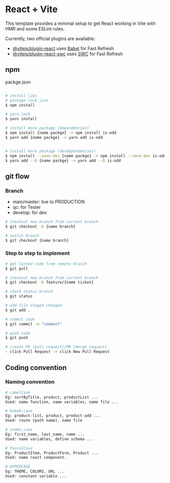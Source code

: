 # React + Vite

This template provides a minimal setup to get React working in Vite with HMR and some ESLint rules.

Currently, two official plugins are available:

- [@vitejs/plugin-react](https://github.com/vitejs/vite-plugin-react/blob/main/packages/plugin-react/README.md) uses [Babel](https://babeljs.io/) for Fast Refresh
- [@vitejs/plugin-react-swc](https://github.com/vitejs/vite-plugin-react-swc) uses [SWC](https://swc.rs/) for Fast Refresh


## npm

packge.json
```bash

# install libs
# package-lock.json
$ npm install 

# yarn.lock
$ yarn install

# install more package (dependencies)
$ npm install {name packge} -> npm install is-odd
$ yarn add {name packge} -> yarn add is-odd


# install more package (devdependencies)
$ npm install --save-dev {name packge} -> npm install --save-dev is-odd
$ yarn add --D {name packge} -> yarn add --D is-odd
```

## git flow

### Branch
- main/master: live to PRODUCTION
- qc: for Tester
- develop: for dev

```bash
# checkout new branch from current branch
$ git checkout -b {name branch}

# switch branch
$ git checkout {name branch}
```
### Step to step to implement

```bash
# get lasted code from remote branch
$ git pull

# checkout new branch from current branch
$ git checkout -b feature/{name ticket}

# check status branch
$ git status

# add file staged changed
$ git add .

# commit code
$ git commit -m "comment"

# push code
$ git push

# create PR (pull request)/MR (merge request)
- click Pull Request -> click New Pull Request
```


## Coding convention
### Naming convention

```bash
# camelCase
Eg: sortByTitle, product, productList ...
Used: name function, name variables, name file ...

# kebeb-case
Eg: product-list, product, product-add ...
Used: route (path name), name file

# snake_case
Eg: first_name, last_name, name ...
Used: name variables, define schema ...

# PascalCase
Eg: ProductItem, ProductForm, Product ...
Used: name react component.

# UPPERCASE
Eg: THEME, COLORS, URL ...
Used: constant variable ...

```